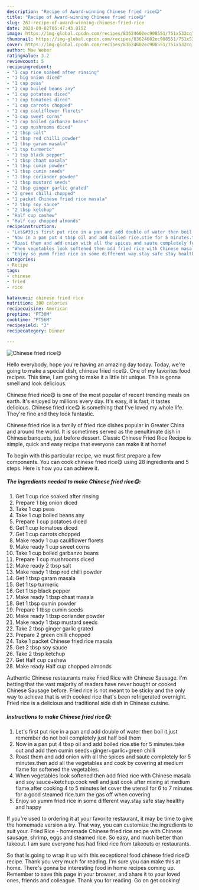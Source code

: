 ```yaml
---
description: "Recipe of Award-winning Chinese fried rice😋"
title: "Recipe of Award-winning Chinese fried rice😋"
slug: 267-recipe-of-award-winning-chinese-fried-rice
date: 2020-09-02T05:47:43.815Z
image: https://img-global.cpcdn.com/recipes/83624602ec908551/751x532cq70/chinese-fried-rice😋-recipe-main-photo.jpg
thumbnail: https://img-global.cpcdn.com/recipes/83624602ec908551/751x532cq70/chinese-fried-rice😋-recipe-main-photo.jpg
cover: https://img-global.cpcdn.com/recipes/83624602ec908551/751x532cq70/chinese-fried-rice😋-recipe-main-photo.jpg
author: Mae Weber
ratingvalue: 3.2
reviewcount: 5
recipeingredient:
- "1 cup rice soaked after rinsing"
- "1 big onion diced"
- "1 cup peas"
- "1 cup boiled beans any"
- "1 cup potatoes diced"
- "1 cup tomatoes diced"
- "1 cup carrots chopped"
- "1 cup cauliflower florets"
- "1 cup sweet corns"
- "1 cup boiled garbanzo beans"
- "1 cup mushrooms diced"
- "2 tbsp salt"
- "1 tbsp red chilli powder"
- "1 tbsp garam masala"
- "1 tsp turmeric"
- "1 tsp black pepper"
- "1 tbsp chaat masala"
- "1 tbsp cumin powder"
- "1 tbsp cumin seeds"
- "1 tbsp coriander powder"
- "1 tbsp mustard seeds"
- "2 tbsp ginger garlic grated"
- "2 green chilli chopped"
- "1 packet Chinese fried rice masala"
- "2 tbsp soy sauce"
- "2 tbsp ketchup"
- "Half cup cashew"
- "Half cup chopped almonds"
recipeinstructions:
- "Let&#39;s first put rice in a pan and add double of water then boil it.just remember do not boil completely just half boil them"
- "Now in a pan put 4 tbsp oil and add boiled rice.stie for 5 minutes.take out and add then cumin seeds+ginger+garlic+green chilli"
- "Roast them and add onion with all the spices and saute completely for 5 minutes.then add all the vegetables and cook by covering at medium flame for softened the vegetables."
- "When vegetables look softened then add fried rice with Chinese masala and soy sauce+ketchup.cook well and just cook after mixing at medium flame.after cooking 4 to 5 minutes let cover the utensil for 6 to 7 minutes for a good steamed rice.turn the gas off when covering"
- "Enjoy so yumm fried rice in some different way.stay safe stay healthy and happy"
categories:
- Recipe
tags:
- chinese
- fried
- rice

katakunci: chinese fried rice 
nutrition: 300 calories
recipecuisine: American
preptime: "PT30M"
cooktime: "PT56M"
recipeyield: "3"
recipecategory: Dinner

---
```



![Chinese fried rice😋](https://img-global.cpcdn.com/recipes/83624602ec908551/751x532cq70/chinese-fried-rice😋-recipe-main-photo.jpg)

Hello everybody, hope you're having an amazing day today. Today, we're going to make a special dish, chinese fried rice😋. One of my favorites food recipes. This time, I am going to make it a little bit unique. This is gonna smell and look delicious.

Chinese fried rice😋 is one of the most popular of recent trending meals on earth. It's enjoyed by millions every day. It's easy, it is fast, it tastes delicious. Chinese fried rice😋 is something that I've loved my whole life. They're fine and they look fantastic.

Chinese fried rice is a family of fried rice dishes popular in Greater China and around the world. It is sometimes served as the penultimate dish in Chinese banquets, just before dessert. Classic Chinese Fried Rice Recipe is simple, quick and easy recipe that everyone can make it at home!


To begin with this particular recipe, we must first prepare a few components. You can cook chinese fried rice😋 using 28 ingredients and 5 steps. Here is how you can achieve it.

<!--inarticleads1-->

##### The ingredients needed to make Chinese fried rice😋:

1. Get 1 cup rice soaked after rinsing
1. Prepare 1 big onion diced
1. Take 1 cup peas
1. Take 1 cup boiled beans any
1. Prepare 1 cup potatoes diced
1. Get 1 cup tomatoes diced
1. Get 1 cup carrots chopped
1. Make ready 1 cup cauliflower florets
1. Make ready 1 cup sweet corns
1. Take 1 cup boiled garbanzo beans
1. Prepare 1 cup mushrooms diced
1. Make ready 2 tbsp salt
1. Make ready 1 tbsp red chilli powder
1. Get 1 tbsp garam masala
1. Get 1 tsp turmeric
1. Get 1 tsp black pepper
1. Make ready 1 tbsp chaat masala
1. Get 1 tbsp cumin powder
1. Prepare 1 tbsp cumin seeds
1. Make ready 1 tbsp coriander powder
1. Make ready 1 tbsp mustard seeds
1. Take 2 tbsp ginger garlic grated
1. Prepare 2 green chilli chopped
1. Take 1 packet Chinese fried rice masala
1. Get 2 tbsp soy sauce
1. Take 2 tbsp ketchup
1. Get Half cup cashew
1. Make ready Half cup chopped almonds


Authentic Chinese restaurants make Fried Rice with Chinese Sausage. I&#39;m betting that the vast majority of readers have never bought or cooked Chinese Sausage before. Fried rice is not meant to be sticky and the only way to achieve that is with cooked rice that&#39;s been refrigerated overnight. Fried rice is a delicious and traditional side dish in Chinese cuisine. 

<!--inarticleads2-->

##### Instructions to make Chinese fried rice😋:

1. Let&#39;s first put rice in a pan and add double of water then boil it.just remember do not boil completely just half boil them
1. Now in a pan put 4 tbsp oil and add boiled rice.stie for 5 minutes.take out and add then cumin seeds+ginger+garlic+green chilli
1. Roast them and add onion with all the spices and saute completely for 5 minutes.then add all the vegetables and cook by covering at medium flame for softened the vegetables.
1. When vegetables look softened then add fried rice with Chinese masala and soy sauce+ketchup.cook well and just cook after mixing at medium flame.after cooking 4 to 5 minutes let cover the utensil for 6 to 7 minutes for a good steamed rice.turn the gas off when covering
1. Enjoy so yumm fried rice in some different way.stay safe stay healthy and happy


If you&#39;re used to ordering it at your favorite restaurant, it may be time to give the homemade version a try. That way, you can customize the ingredients to suit your. Fried Rice - homemade Chinese fried rice recipe with Chinese sausage, shrimp, eggs and steamed rice. So easy, and much better than takeout. I am sure everyone has had fried rice from takeouts or restaurants. 

So that is going to wrap it up with this exceptional food chinese fried rice😋 recipe. Thank you very much for reading. I'm sure you can make this at home. There's gonna be interesting food in home recipes coming up. Remember to save this page in your browser, and share it to your loved ones, friends and colleague. Thank you for reading. Go on get cooking!
